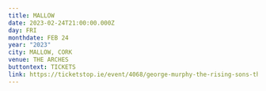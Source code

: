 ```yaml
---
title: MALLOW
date: 2023-02-24T21:00:00.000Z
day: FRI
monthdate: FEB 24
year: "2023"
city: MALLOW, CORK
venue: THE ARCHES
buttontext: TICKETS
link: https://ticketstop.ie/event/4068/george-murphy-the-rising-sons-the-courtyard-arches-mallow
---
```

